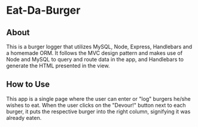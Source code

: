 # Eat-Da-Burger


## About
This is a burger logger that utilizes MySQL, Node, Express, Handlebars and a homemade ORM. It follows the MVC design pattern and makes use of Node and MySQL to query and route data in the app, and Handlebars to generate the HTML presented in the view.

## How to Use
This app is a single page where the user can enter or "log" burgers he/she wishes to eat. When the user clicks on the "Devour!" button next to each burger, it puts the respective burger into the right column, signifying it was already eaten. 




